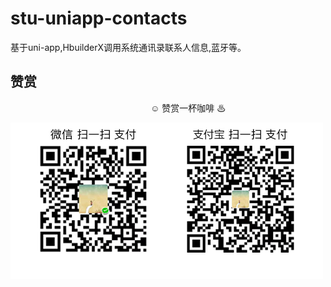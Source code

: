 # stu-uniapp-contacts
基于uni-app,HbuilderX调用系统通讯录联系人信息,蓝牙等。


## 赞赏
　　　　　　　　　　　　　　　　☺ 赞赏一杯咖啡 ♨

![赞赏](imgs/pay.png)